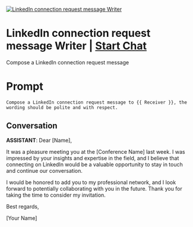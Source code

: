
[![ LinkedIn connection request message Writer](https://flow-prompt-covers.s3.us-west-1.amazonaws.com/icon/realistic/real_6.png)](https://gptcall.net/chat.html?data=%7B%22contact%22%3A%7B%22id%22%3A%22Nt9qFFbZD5NaZMGlLD8Za%22%2C%22flow%22%3Atrue%7D%7D)
#  LinkedIn connection request message Writer | [Start Chat](https://gptcall.net/chat.html?data=%7B%22contact%22%3A%7B%22id%22%3A%22Nt9qFFbZD5NaZMGlLD8Za%22%2C%22flow%22%3Atrue%7D%7D)
Compose a LinkedIn connection request message

# Prompt

```
Compose a LinkedIn connection request message to {{ Receiver }}, the wording should be polite and with respect. 
```

## Conversation

**ASSISTANT**: Dear [Name],



It was a pleasure meeting you at the [Conference Name] last week. I was impressed by your insights and expertise in the field, and I believe that connecting on LinkedIn would be a valuable opportunity to stay in touch and continue our conversation.



I would be honored to add you to my professional network, and I look forward to potentially collaborating with you in the future. Thank you for taking the time to consider my invitation.



Best regards,



[Your Name]



